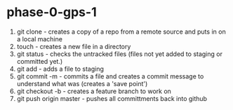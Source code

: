 # phase-0-gps-1
1) git clone - creates a copy of a repo from a remote source and puts in on a local machine 
2) touch - creates a new file in a directory
3) git status - checks the untracked files (files not yet added to staging or committed yet.)
4) git add - adds a file to staging 
5) git commit -m - commits a file and creates a commit message to understand what was (creates a 'save point')
6) git checkout -b - creates a feature branch to work on 
7) git push origin master - pushes all committments back into github 
